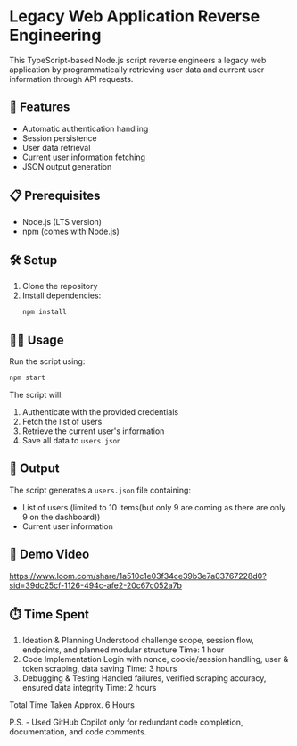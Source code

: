 # Legacy Web Application Reverse Engineering

This TypeScript-based Node.js script reverse engineers a legacy web application by programmatically retrieving user data and current user information through API requests.

## 🚀 Features

- Automatic authentication handling
- Session persistence
- User data retrieval
- Current user information fetching
- JSON output generation

## 📋 Prerequisites

- Node.js (LTS version)
- npm (comes with Node.js)

## 🛠️ Setup

1. Clone the repository
2. Install dependencies:
   ```bash
   npm install
   ```

## 🏃‍♂️ Usage

Run the script using:
```bash
npm start
```

The script will:
1. Authenticate with the provided credentials
2. Fetch the list of users
3. Retrieve the current user's information
4. Save all data to `users.json`

## 📝 Output

The script generates a `users.json` file containing:
- List of users (limited to 10 items(but only 9 are coming as there are only 9 on the dashboard))
- Current user information

## 🎥 Demo Video

https://www.loom.com/share/1a510c1e03f34ce39b3e7a03767228d0?sid=39dc25cf-1126-494c-afe2-20c67c052a7b

## ⏱️ Time Spent

1. Ideation & Planning
Understood challenge scope, session flow, endpoints, and planned modular structure
Time: 1 hour
2. Code Implementation
Login with nonce, cookie/session handling, user & token scraping, data saving
Time: 3 hours
3. Debugging & Testing
Handled failures, verified scraping accuracy, ensured data integrity
Time: 2 hours

Total Time Taken Approx. 6 Hours

P.S. - Used GitHub Copilot only for redundant code completion, documentation, and code comments.